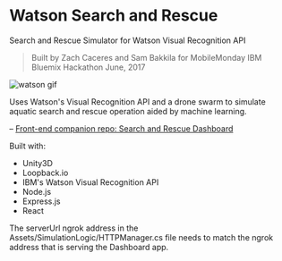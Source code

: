 # Watson Search and Rescue
Search and Rescue Simulator for Watson Visual Recognition API
> Built by Zach Caceres and Sam Bakkila for MobileMonday IBM Bluemix Hackathon June, 2017

![watson gif](watson.gif)

Uses Watson's Visual Recognition API and a drone swarm to simulate aquatic
search and rescue operation aided by machine learning.

– [Front-end companion repo: Search and Rescue Dashboard](https://github.com/sbakkila/SRdashboard)

Built with:
- Unity3D
- Loopback.io
- IBM's Watson Visual Recognition API
- Node.js
- Express.js
- React

The serverUrl ngrok address in the Assets/SimulationLogic/HTTPManager.cs file needs to match the ngrok address that is serving the Dashboard app.
